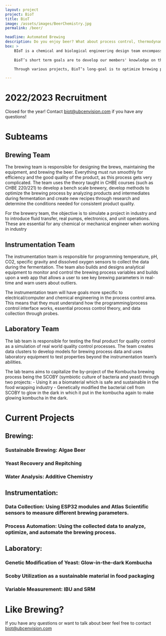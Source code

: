 ```yaml
---
layout: project
project: BioT
title: BioT
image: /assets/images/BeerChemistry.jpg
permalink: /beer/

headline: Automated Brewing
description: Do you enjoy beer? What about process control, thermodynamics and kinetic modelling? Controlling this biological process to achieve the desired beer characteristics is challenging to this day. Large breweries have access to sophisticated devices for process control, but what about homebrewers and craft breweries who can’t spend hundreds of thousands of dollars on high-end equipment? The Brewing Internet of Things (BIoT) aims to design and implement low-cost data monitoring and develop innovative techniques to brew novel, high-quality beers through various projects. 
box: >
    BIoT is a chemical and biological engineering design team encompassed by the student organization UBC Envision. The projects are based on the idea of ‘The Internet of Things’, and aims to develop craft brewing technologies to create an automated brewing system with the ability to monitor and control process variables such as temperature, acidity, gravity and possibly more in real-time. The team also pays attention to engineering multidisciplinary student development through practical applications while creating a meaningful and relevant product. The team will conduct the brewing process, collect data in the fermentation phase, provide quality control on the finished product, as well as analyze and model the data using an online web server. The students are able to apply what they learned in their classes, work on their teamwork skills while preparing their technical skills for industry. 
    
    BioT’s short term goals are to develop our members' knowledge on the brewing world and establish an appreciation of how directly the brewing process relates to concepts learned in class. Our long term goals are to implement a small scale brewing laboratory that can operate autonomously and allow for simple, low cost data collection on an 'internet of things' basis. This data collection is going to be used to develop models and data clusters, to establish consistency within brew quality and eventually create and incorporate new brewing technologies into our bench scale setup. 

    Through various projects, BioT’s long-goal is to optimize brewing processes for brewing technologies, to design and implement low-cost data monitoring, and in time, to have our research and technology introduced and applied to actual breweries to brew the perfect beer. The sub-team's learning goals will differ throughout the teams,although all sub-teams are working towards the same short and long term goals 

---
```


# 2022/2023 Recruitment

Closed for the year!
Contact [biot@ubcenvision.com](mailto:biot@ubcenvision.com) if you have any questions!

<!--
We are now accepting applications for all sub-teams from August 25th to September 14th 2020. You can check out our recruitment page [here](/recruitment/#BIOT).
-->

# Subteams

## Brewing Team
The brewing team is responsible for designing the brews, maintaining the equipment, and brewing the beer. Everything must run smoothly for efficiency and the good quality of the product, as this process gets very complicated. The team uses the theory taught in CHBE courses (such as CHBE 220/221) to develop a bench scale brewery, develop methods to optimize the brewing process by analyzing products and intermediates during fermentation and create new recipes through research and determine the conditions needed for consistent product quality. 

For the brewery team, the objective is to simulate a project in industry and to introduce fluid transfer, real pumps, electronics, and unit operations. These are essential for any chemical or mechanical engineer when working in industry

## Instrumentation Team
The instrumentation team is responsible for programming temperature, pH, CO2, specific gravity and dissolved oxygen sensors to collect the data during the fermentation. The team also builds and designs analytical equipment to monitor and control the brewing process variables and builds upon a web app that allows a user to see key brewing parameters in real-time and warn users about outliers.

The instrumentation team will have goals more specific to electrical/computer and chemical engineering in the process control area. This means that they must understand how the programming/process control interface works, essential process control theory, and data collection through probes. 


## Laboratory Team
The lab team is responsible for testing the final product for quality control as a simulation of real world quality control processes. The team creates data clusters to develop models for brewing process data and uses laboratory equipment to test properties beyond the instrumentation team’s abilities.  

The lab teams aims to capitalize the by-project of the Kombucha brewing process being the SCOBY (symbiotic culture of bacteria and yeast) through two projects:
    - Using it as a biomaterial which is safe and sustainable in the food wrapping industry
    - Genetically modified the bacterial cell from SCOBY to glow in the dark in which it put in the kombucha again to make glowing kombucha in the dark.



# Current Projects
## Brewing:
### Sustainable Brewing: Algae Beer 
### Yeast Recovery and Repitching
### Water Analysis: Additive Chemistry

## Instrumentation:
### Data Collection: Using ESP32 modules and Atlas Scientific sensors to measure different brewing parameters. 
### Process Automation: Using the collected data to analyze, optimize, and automate the brewing process.

## Laboratory: 
### Genetic Modification of Yeast: Glow-in-the-dark Kombucha
### Scoby Utilization as a sustainable material in food packaging 
### Variable Measurement: IBU and SRM

# Like Brewing? 
If you have any questions or want to talk about beer feel free to contact biot@ubcenvision.com
